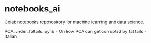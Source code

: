 # notebooks_ai
Colab notebooks reposository for machine learning and data science.

PCA_under_fattails.ipynb -  On how PCA can get corrupted by fat tails - Italian
